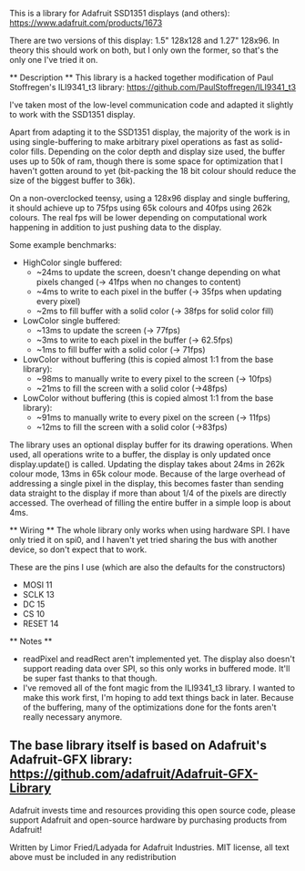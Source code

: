 This is a library for Adafruit SSD1351 displays (and others): https://www.adafruit.com/products/1673

There are two versions of this display: 1.5" 128x128 and 1.27" 128x96.
In theory this should work on both, but I only own the former, so that's the only one I've tried it on.

** Description **
This library is a hacked together modification of Paul Stoffregen's ILI9341_t3 library: https://github.com/PaulStoffregen/ILI9341_t3

I've taken most of the low-level communication code and adapted it slightly to work with the SSD1351 display.

Apart from adapting it to the SSD1351 display, the majority of the work is in using single-buffering to make arbitrary pixel operations as fast as solid-color fills. Depending on the color depth and display size used, the buffer uses up to 50k of ram, though there is some space for optimization that I haven't gotten around to yet (bit-packing the 18 bit colour should reduce the size of the biggest buffer to 36k).

On a non-overclocked teensy, using a 128x96 display and single buffering, it should achieve up to 75fps using 65k colours and 40fps using 262k colours. The real fps will be lower depending on computational work happening in addition to just pushing data to the display.

Some example benchmarks:
 - HighColor single buffered:
   - ~24ms to update the screen, doesn't change depending on what pixels changed (-> 41fps when no changes to content)
   - ~4ms to write to each pixel in the buffer (-> 35fps when updating every pixel)
   - ~2ms to fill buffer with a solid color (-> 38fps for solid color fill)
 - LowColor single buffered:
   - ~13ms to update the screen (-> 77fps)
   - ~3ms to write to each pixel in the buffer (-> 62.5fps)
   - ~1ms to fill buffer with a solid color (-> 71fps)
 - LowColor without buffering (this is copied almost 1:1 from the base library):
   - ~98ms to manually write to every pixel to the screen (-> 10fps)
   - ~21ms to fill the screen with a solid color (->48fps)
 - LowColor without buffering (this is copied almost 1:1 from the base library):
   - ~91ms to manually write to every pixel on the screen (-> 11fps)
   - ~12ms to fill the screen with a solid color (->83fps)

The library uses an optional display buffer for its drawing operations. When used, all operations write to a buffer, the display is only updated once display.update() is called. Updating the display takes about 24ms in 262k colour mode, 13ms in 65k colour mode. Because of the large overhead of addressing a single pixel in the display, this becomes faster than sending data straight to the display if more than about 1/4 of the pixels are directly accessed. The overhead of filling the entire buffer in a simple loop is about 4ms.

** Wiring **
The whole library only works when using hardware SPI. I have only tried it on spi0, and I haven't yet tried sharing the bus with
another device, so don't expect that to work.

These are the pins I use (which are also the defaults for the constructors)
 - MOSI 11
 - SCLK 13
 - DC 15
 - CS 10
 - RESET 14

** Notes **

 - readPixel and readRect aren't implemented yet. The display also doesn't support reading data over SPI, so this only works in buffered mode. It'll be super fast thanks to that though.
 - I've removed all of the font magic from the ILI9341_t3 library. I wanted to make this work first, I'm hoping to add text things back in later. Because of the buffering, many of the optimizations done for the fonts aren't really necessary anymore.

The base library itself is based on Adafruit's Adafruit-GFX library: https://github.com/adafruit/Adafruit-GFX-Library
----
Adafruit invests time and resources providing this open source code,
please support Adafruit and open-source hardware by purchasing
products from Adafruit!

Written by Limor Fried/Ladyada for Adafruit Industries.
MIT license, all text above must be included in any redistribution
